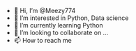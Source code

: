- 👋 Hi, I’m @Meezy774
- 👀 I’m interested in Python, Data science
- 🌱 I’m currently learning Python
- 💞️ I’m looking to collaborate on ...
- 📫 How to reach me 

<!---
Meezy774/Meezy774 is a ✨ special ✨ repository because its `README.md` (this file) appears on your GitHub profile.
You can click the Preview link to take a look at your changes.
--->
